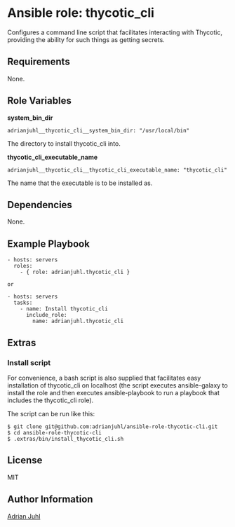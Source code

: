 # Ansible role: thycotic_cli

Configures a command line script that facilitates interacting with Thycotic, providing the ability for such things as getting secrets.

## Requirements

None.

## Role Variables

**system_bin_dir**

    adrianjuhl__thycotic_cli__system_bin_dir: "/usr/local/bin"

The directory to install thycotic_cli into.

**thycotic_cli_executable_name**

    adrianjuhl__thycotic_cli__thycotic_cli_executable_name: "thycotic_cli"

The name that the executable is to be installed as.

## Dependencies

None.

## Example Playbook
```
- hosts: servers
  roles:
    - { role: adrianjuhl.thycotic_cli }

or

- hosts: servers
  tasks:
    - name: Install thycotic_cli
      include_role:
        name: adrianjuhl.thycotic_cli
```

## Extras

### Install script

For convenience, a bash script is also supplied that facilitates easy installation of thycotic_cli on localhost (the script executes ansible-galaxy to install the role and then executes ansible-playbook to run a playbook that includes the thycotic_cli role).

The script can be run like this:
```
$ git clone git@github.com:adrianjuhl/ansible-role-thycotic-cli.git
$ cd ansible-role-thycotic-cli
$ .extras/bin/install_thycotic_cli.sh
```

## License

MIT

## Author Information

[Adrian Juhl](http://github.com/adrianjuhl)
